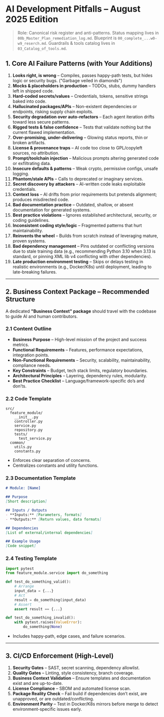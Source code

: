 # AI Development Pitfalls – August 2025 Edition
> Role: Canonical risk register and anti-patterns. Status mapping lives in `00b_Master_Plan_remediation_log.md`. Blueprint is `00_complete_...w0-w9_reserch.md`. Guardrails & tools catalog lives in `03_Catalog_of_tools.md`.

## 1. Core AI Failure Patterns (with Your Additions)

1. **Looks right, is wrong** – Compiles, passes happy-path tests, but hides logic or security bugs. ("Garbage veiled in diamonds")
2. **Mocks & placeholders in production** – TODOs, stubs, dummy handlers left in shipped code.
3. **Hard-coded secrets/values** – Credentials, tokens, sensitive strings baked into code.
4. **Hallucinated packages/APIs** – Non-existent dependencies or endpoints, risking supply chain exploits.
5. **Security degradation over auto-refactors** – Each agent iteration drifts toward less secure patterns.
6. **Rigged tests & false confidence** – Tests that validate nothing but the current flawed implementation.
7. **Over-promising, under-delivering** – Glowing status reports, thin or broken artifacts.
8. **License & provenance traps** – AI code too close to GPL/copyleft sources, no attribution.
9. **Prompt/toolchain injection** – Malicious prompts altering generated code or exfiltrating data.
10. **Insecure defaults & patterns** – Weak crypto, permissive configs, unsafe logging.
11. **Phantom/stale APIs** – Calls to deprecated or imaginary services.
12. **Secret discovery by attackers** – AI-written code leaks exploitable credentials.
13. **Context loss** – AI drifts from prior requirements but pretends alignment; produces misdirected code.
14. **Bad documentation practice** – Outdated, shallow, or absent documentation for generated systems.
15. **Best practice violations** – Ignores established architectural, security, or coding guidelines.
16. **Inconsistent coding style/logic** – Fragmented patterns that hurt maintainability.
17. **Reinvents the wheel** – Builds from scratch instead of leveraging mature, proven systems.
18. **Bad dependency management** – Pins outdated or conflicting versions due to stale training data (e.g., recommending Python 3.10 when 3.13 is standard, or pinning XML lib v4 conflicting with other dependencies).
19. **Late production environment testing** – Skips or delays testing in realistic environments (e.g., Docker/K8s) until deployment, leading to late-breaking failures.

---

## 2. Business Context Package – Recommended Structure

A dedicated **"Business Context" package** should travel with the codebase to guide AI and human contributors.

### 2.1 Content Outline

- **Business Purpose** – High-level mission of the project and success metrics.
- **Functional Requirements** – Features, performance expectations, integration points.
- **Non-Functional Requirements** – Security, scalability, maintainability, compliance needs.
- **Key Constraints** – Budget, tech stack limits, regulatory boundaries.
- **Architectural Principles** – Layering, dependency rules, modularity.
- **Best Practice Checklist** – Language/framework-specific do’s and don’ts.

### 2.2 Code Template

```plaintext
src/
  feature_module/
    __init__.py
    controller.py
    service.py
    repository.py
    tests/
      test_service.py
  common/
    utils.py
    constants.py
```

- Enforces clear separation of concerns.
- Centralizes constants and utility functions.

### 2.3 Documentation Template

```markdown
# Module: [Name]

## Purpose
[Short description]

## Inputs / Outputs
- **Inputs:** [Parameters, formats]
- **Outputs:** [Return values, data formats]

## Dependencies
[List of external/internal dependencies]

## Example Usage
[Code snippet]
```

### 2.4 Testing Template

```python
import pytest
from feature_module.service import do_something

def test_do_something_valid():
    # Arrange
    input_data = {...}
    # Act
    result = do_something(input_data)
    # Assert
    assert result == {...}

def test_do_something_invalid():
    with pytest.raises(ValueError):
        do_something(None)
```

- Includes happy-path, edge cases, and failure scenarios.

---

## 3. CI/CD Enforcement (High-Level)

1. **Security Gates** – SAST, secret scanning, dependency allowlist.
2. **Quality Gates** – Linting, style consistency, branch coverage.
3. **Business Context Validation** – Ensure templates and documentation exist and are up-to-date.
4. **License Compliance** – SBOM and automated license scan.
5. **Package Reality Check** – Fail build if dependencies don’t exist, are unapproved, or are outdated/conflicting.
6. **Environment Parity** – Test in Docker/K8s mirrors before merge to detect environment-specific issues early.
